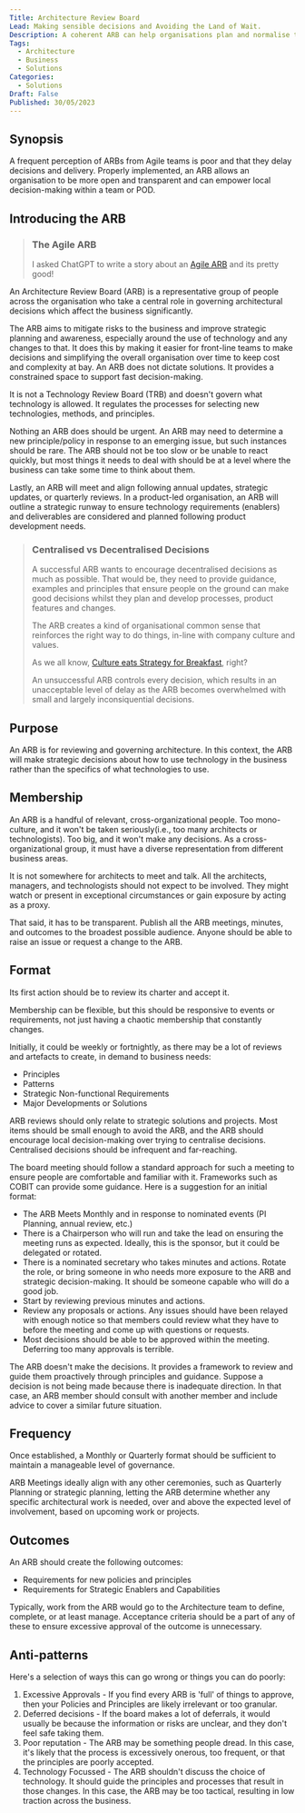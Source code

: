 ```yaml
---
Title: Architecture Review Board
Lead: Making sensible decisions and Avoiding the Land of Wait.
Description: A coherent ARB can help organisations plan and normalise technology decisions. It can also create a situation where nothing happens, and work goes to die.
Tags:
  - Architecture
  - Business
  - Solutions
Categories:
  - Solutions
Draft: False
Published: 30/05/2023
---
```

## Synopsis

A frequent perception of ARBs from Agile teams is poor and that they delay decisions and delivery. Properly implemented, an ARB allows an organisation to be more open and transparent and can empower local decision-making within a team or POD.

## Introducing the ARB

> ### The Agile ARB
>
> I asked ChatGPT to write a story about an [Agile ARB](xref:the-agile-arb) and its pretty good!

An Architecture Review Board (ARB) is a representative group of people across the organisation who take a central role in governing architectural decisions which affect the business significantly.

The ARB aims to mitigate risks to the business and improve strategic planning and awareness, especially around the use of technology and any changes to that. It does this by making it easier for front-line teams to make decisions and simplifying the overall organisation over time to keep cost and complexity at bay. An ARB does not dictate solutions. It provides a constrained space to support fast decision-making.

It is not a Technology Review Board (TRB) and doesn't govern what technology is allowed. It regulates the processes for selecting new technologies, methods, and principles.

Nothing an ARB does should be urgent. An ARB may need to determine a new principle/policy in response to an emerging issue, but such instances should be rare. The ARB should not be too slow or be unable to react quickly, but most things it needs to deal with should be at a level where the business can take some time to think about them.

Lastly, an ARB will meet and align following annual updates, strategic updates, or quarterly reviews. In a product-led organisation, an ARB will outline a strategic runway to ensure technology requirements (enablers) and deliverables are considered and planned following product development needs.

> ### Centralised vs Decentralised Decisions
>
> A successful ARB wants to encourage decentralised decisions as much as possible. That would be, they need to provide guidance, examples and principles that ensure people on the ground can make good decisions whilst they plan and develop processes, product features and changes.
>
>The ARB creates a kind of organisational common sense that reinforces the right way to do things, in-line with company culture and values.
>
> As we all know, [Culture eats Strategy for Breakfast](https://www.thealternativeboard.com/blog/culture-eats-strategy), right?
>
> An unsuccessful ARB controls every decision, which results in an unacceptable level of delay as the ARB becomes overwhelmed with small and largely inconsiquential decisions.

## Purpose

An ARB is for reviewing and governing architecture. In this context, the ARB will make strategic decisions about how to use technology in the business rather than the specifics of what technologies to use.

## Membership

An ARB is a handful of relevant, cross-organizational people. Too mono-culture, and it won't be taken seriously(i.e., too many architects or technologists). Too big, and it won't make any decisions. As a cross-organizational group, it must have a diverse representation from different business areas.

It is not somewhere for architects to meet and talk. All the architects, managers, and technologists should not expect to be involved. They might watch or present in exceptional circumstances or gain exposure by acting as a proxy.

That said, it has to be transparent. Publish all the ARB meetings, minutes, and outcomes to the broadest possible audience. Anyone should be able to raise an issue or request a change to the ARB.

## Format

Its first action should be to review its charter and accept it.

Membership can be flexible, but this should be responsive to events or requirements, not just having a chaotic membership that constantly changes.

Initially, it could be weekly or fortnightly, as there may be a lot of reviews and artefacts to create, in demand to business needs:

* Principles
* Patterns
* Strategic Non-functional Requirements
* Major Developments or Solutions

ARB reviews should only relate to strategic solutions and projects. Most items should be small enough to avoid the ARB, and the ARB should encourage local decision-making over trying to centralise decisions. Centralised decisions should be infrequent and far-reaching.

The board meeting should follow a standard approach for such a meeting to ensure people are comfortable and familiar with it. Frameworks such as COBIT can provide some guidance. Here is a suggestion for an initial format:

* The ARB Meets Monthly and in response to nominated events (PI Planning, annual review, etc.)
* There is a Chairperson who will run and take the lead on ensuring the meeting runs as expected. Ideally, this is the sponsor, but it could be delegated or rotated.
* There is a nominated secretary who takes minutes and actions. Rotate the role, or bring someone in who needs more exposure to the ARB and strategic decision-making. It should be someone capable who will do a good job.
* Start by reviewing previous minutes and actions.
* Review any proposals or actions. Any issues should have been relayed with enough notice so that members could review what they have to before the meeting and come up with questions or requests.
* Most decisions should be able to be approved within the meeting. Deferring too many approvals is terrible.

The ARB doesn't make the decisions. It provides a framework to review and guide them proactively through principles and guidance. Suppose a decision is not being made because there is inadequate direction. In that case, an ARB member should consult with another member and include advice to cover a similar future situation.

## Frequency

Once established, a Monthly or Quarterly format should be sufficient to maintain a manageable level of governance.

ARB Meetings ideally align with any other ceremonies, such as Quarterly Planning or strategic planning, letting the ARB determine whether any specific architectural work is needed, over and above the expected level of involvement, based on upcoming work or projects.

## Outcomes

An ARB should create the following outcomes:

* Requirements for new policies and principles
* Requirements for Strategic Enablers and Capabilities

Typically, work from the ARB would go to the Architecture team to define, complete, or at least manage. Acceptance criteria should be a part of any of these to ensure excessive approval of the outcome is unnecessary.

## Anti-patterns

Here's a selection of ways this can go wrong or things you can do poorly:

1. Excessive Approvals - If you find every ARB is 'full' of things to approve, then your Policies and Principles are likely irrelevant or too granular.
2. Deferred decisions - If the board makes a lot of deferrals, it would usually be because the information or risks are unclear, and they don't feel safe taking them.
3. Poor reputation - The ARB may be something people dread. In this case, it's likely that the process is excessively onerous, too frequent, or that the principles are poorly accepted.
4. Technology Focussed - The ARB shouldn't discuss the choice of technology. It should guide the principles and processes that result in those changes. In this case, the ARB may be too tactical, resulting in low traction across the business.

